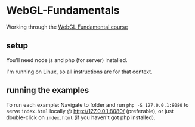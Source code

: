 # WebGL-Fundamentals

Working through the [WebGL Fundamental course](https://webglfundamentals.org/)  

## setup

You'll need node js and php (for server) installed.  

I'm running on Linux, so all instructions are for that context.  

## running the examples

To run each example: Navigate to folder and run `php -S 127.0.0.1:8080` to serve `index.html` locally @ http://127.0.0.1:8080/ (preferable), or just double-click on `index.html` (if you haven't got php installed).  
